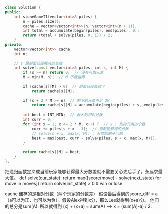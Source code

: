 ```cpp
class Solution {
public:
    int stoneGameII(vector<int>& piles) {
        n = piles.size();
        cache = vector<vector<int>>(n, vector<int>(n + 1));
        int total = accumulate(begin(piles), end(piles), 0);
        return (total + solve(piles, 0, 1)) / 2;
    }
private:
    vector<vector<int>> cache;
    int n;
    
    // s 是前面已经解决的长度
    int solve(const vector<int>& piles, int s, int M) {
        if (s >= n) return 0;  // 没有可取元素
        M = min(M, n);  // M 不能越界
        
        if (cache[s][M] > 0)  // 前面已经算过了
            return cache[s][M];
        
        if (s + 2 * M >= n)  // 剩下的元素不足 2M
            return cache[s][M] = accumulate(begin(piles) + s, end(piles), 0);
        
        int best = INT_MIN;  // 最大的相对分数
        int curr = 0;
        for (int x = 1; x <= 2 * M; x++) {  // x : 取的元素的个数
            curr += piles[s + x - 1];  // 当前能获得的分数
            // solve(s + x, max(x, M)) : 分割后的子问题
            best = max(best, curr - solve(piles, s + x, max(x, M)));
        }
        
        return cache[s][M] = best;
    }
};
```

把递归函数定义成当前玩家能够获得最大分数差就不需要关心先后手了，永远求最大值。
def solve(cur_state):
  return max([score(move) - solve(next_state) for move in moves])
return solve(init_state) > 0 # win or lose

cache 储存的是相对分数（两个玩家的分数差）
假设最后得到的score_diff = a（a可以为正，也可以为负）。假设Alex得到x分，那么Lee就得到(x+a)分。 他们的总分是sum(A). 所以就得到 (x) + (x+a) = sum(A) --> x = (sum(A)-a) / 2. 
